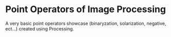 # Point Operators of Image Processing
 A very basic point operators showcase (binaryzation, solarization, negative, ect...) created using Processing.
